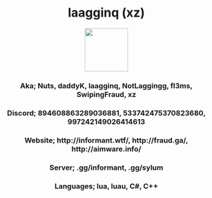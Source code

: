 <h1 align = "center">
  laagginq (xz)
</h1>
<p align = "center">
  <img src="pfps-8eTlak.gif" width="100">
</p>
<h3 align = "center">Aka; Nuts, daddyK, laagginq, NotLaggingg, fl3ms, SwipingFraud, xz</h1>
<h3 align = "center">Discord; 894608863289036881, 533742475370823680, 997242149026414613</h1>
<h3 align = "center">Website;  http://informant.wtf/, http://fraud.ga/, http://aimware.info/</h1>
<h3 align = "center">Server; .gg/informant, .gg/sylum</h1>
<h3 align = "center">Languages; lua, luau, C#, C++</h1>
